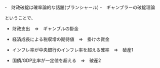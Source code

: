 -　財政破綻は確率論的な話題(ブランシャール) -　ギャンブラーの破綻理論

ということで、

- 財政支出　=>　ギャンブルの掛金

- 経済成長による税収増の期待値　=>　掛けの賞金

- インフレ率が中央銀行のインフレ率を超える確率　=>　破産1

- 国債/GDP比率が一定値を超える　=>　破産2


```python

```

